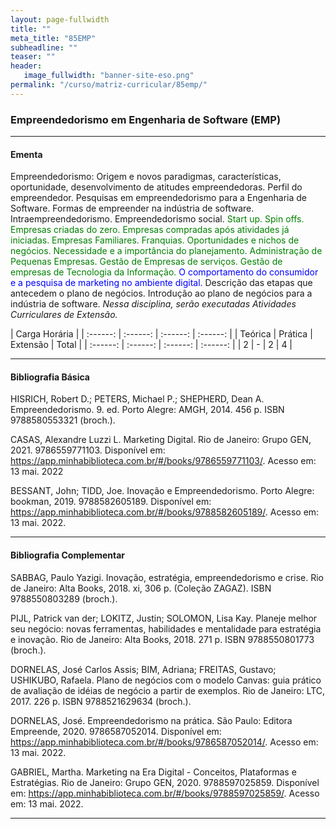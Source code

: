 ```yaml
---
layout: page-fullwidth
title: ""
meta_title: "85EMP"
subheadline: ""
teaser: ""
header:
   image_fullwidth: "banner-site-eso.png"
permalink: "/curso/matriz-curricular/85emp/"
---
```


### **Empreendedorismo em Engenharia de Software (EMP)**

<hr>

#### **Ementa**

Empreendedorismo: Origem e novos paradigmas, características, oportunidade, desenvolvimento de atitudes empreendedoras. Perfil do empreendedor. Pesquisas em empreendedorismo para a Engenharia de Software. Formas de empreender na indústria de software. Intraempreendedorismo. Empreendedorismo social. <class style="color: green">Start up. Spin offs. Empresas criadas do zero. Empresas compradas após atividades já iniciadas. Empresas Familiares. Franquias. Oportunidades e nichos de negócios. Necessidade e a importância do planejamento. Administração de Pequenas Empresas. Gestão de Empresas de serviços. Gestão de empresas de Tecnologia da Informação.</class> <class style="color: blue">O comportamento do consumidor e a pesquisa de marketing no ambiente digital.</class> Descrição das etapas que antecedem o plano de negócios. Introdução ao plano de negócios para a indústria de software. *Nessa disciplina, serão executadas Atividades Curriculares de Extensão.* 

| Carga Horária | 
| :------: | :------: | :------: | :------: |
| Teórica | Prática | Extensão | Total |
| :------: | :------: | :------: | :------: |
| 2 | - | 2 | 4 |

<hr>

#### **Bibliografia Básica** 

HISRICH, Robert D.; PETERS, Michael P.; SHEPHERD, Dean A. Empreendedorismo. 9. ed. Porto Alegre: AMGH, 2014. 456 p. ISBN 9788580553321 (broch.). 

CASAS, Alexandre Luzzi L. Marketing Digital. Rio de Janeiro: Grupo GEN, 2021. 9786559771103. Disponível em: https://app.minhabiblioteca.com.br/#/books/9786559771103/. Acesso em: 13 mai. 2022 

BESSANT, John; TIDD, Joe. Inovação e Empreendedorismo. Porto Alegre: bookman, 2019. 9788582605189. Disponível em: https://app.minhabiblioteca.com.br/#/books/9788582605189/. Acesso em: 13 mai. 2022. 

<hr>

#### **Bibliografia Complementar**

SABBAG, Paulo Yazigi. Inovação, estratégia, empreendedorismo e crise. Rio de Janeiro: Alta Books, 2018. xi, 306 p. (Coleção ZAGAZ). ISBN 9788550803289 (broch.). 

PIJL, Patrick van der; LOKITZ, Justin; SOLOMON, Lisa Kay. Planeje melhor seu negócio: novas ferramentas, habilidades e mentalidade para estratégia e inovação. Rio de Janeiro: Alta Books, 2018. 271 p. ISBN 9788550801773 (broch.). 

DORNELAS, José Carlos Assis; BIM, Adriana; FREITAS, Gustavo; USHIKUBO, Rafaela. Plano de negócios com o modelo Canvas: guia prático de avaliação de idéias de negócio a partir de exemplos. Rio de Janeiro: LTC, 2017. 226 p. ISBN 9788521629634 (broch.). 

DORNELAS, José. Empreendedorismo na prática. São Paulo: Editora Empreende, 2020. 9786587052014. Disponível em: https://app.minhabiblioteca.com.br/#/books/9786587052014/. Acesso em: 13 mai. 2022. 

GABRIEL, Martha. Marketing na Era Digital - Conceitos, Plataformas e Estratégias. Rio de Janeiro: Grupo GEN, 2020. 9788597025859. Disponível em: https://app.minhabiblioteca.com.br/#/books/9788597025859/. Acesso em: 13 mai. 2022. 

<hr>